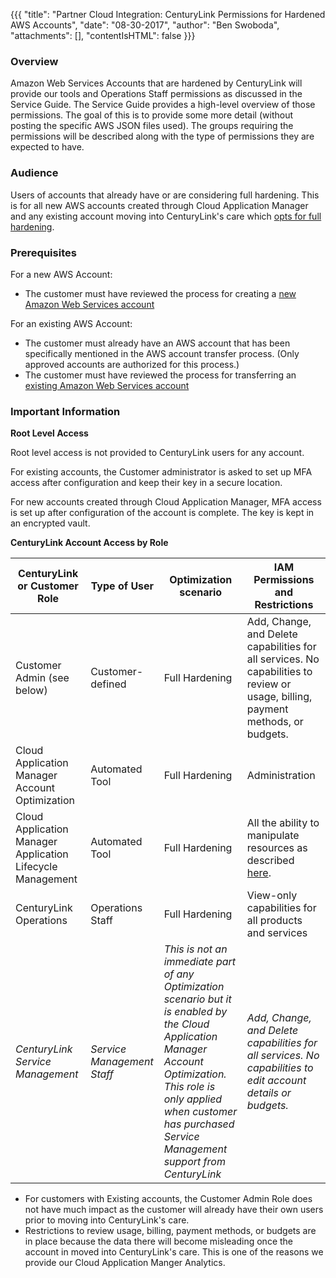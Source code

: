 {{{
  "title": "Partner Cloud Integration: CenturyLink Permissions for Hardened AWS Accounts",
  "date": "08-30-2017",
  "author": "Ben Swoboda",
  "attachments": [],
  "contentIsHTML": false
}}}

### Overview

Amazon Web Services Accounts that are hardened by CenturyLink will provide our tools and Operations Staff  permissions as discussed in the Service Guide. The Service Guide provides a high-level overview of those permissions. The goal of this is to provide some more detail (without posting the specific AWS JSON files used). The groups requiring the permissions will be described along with the type of permissions they are expected to have.

### Audience

Users of accounts that already have or are considering full hardening. This is for all new AWS accounts created through Cloud Application Manager and any existing account moving into CenturyLink's care which [opts for full hardening](./partner-cloud-integration-connect-aws.md).

### Prerequisites

For a new AWS Account:
* The customer must have reviewed the process for creating a [new Amazon Web Services account](./partner-cloud-integration-aws-new.md)

For an existing AWS Account:
* The customer must already have an AWS account that has been specifically mentioned in the AWS account transfer process. (Only approved accounts are authorized for this process.)
* The customer must have reviewed the process for transferring an [existing Amazon Web Services account](./partner-cloud-integration-aws-existing.md)


### Important Information

**Root Level Access**

Root level access is not provided to CenturyLink users for any account.

For existing accounts, the Customer administrator is asked to set up MFA access after configuration and keep their key in a secure location.

For new accounts created through Cloud Application Manager, MFA access is set up after configuration of the account is complete. The key is kept in an encrypted vault.

**CenturyLink Account Access by Role**

CenturyLink or Customer Role | Type of User | Optimization scenario | IAM Permissions and Restrictions
--- | --- | --- | ---
Customer Admin (see below) | Customer-defined | Full Hardening | Add, Change, and Delete capabilities for all services. No capabilities to review or usage, billing, payment methods, or budgets.
Cloud Application Manager Account Optimization | Automated Tool | Full Hardening | Administration
Cloud Application Manager Application Lifecycle Management | Automated Tool |Full Hardening | All the ability to manipulate resources as described [here](https://www.ctl.io/knowledge-base/cloud-application-manager/deploying-anywhere/using-your-aws-account/).
CenturyLink Operations | Operations Staff | Full Hardening | View-only capabilities for all products and services
*CenturyLink Service Management* | *Service Management Staff* | *This is not an immediate part of any Optimization scenario but it is enabled by the Cloud Application Manager Account Optimization. This role is only applied when customer has purchased Service Management support from CenturyLink* |  *Add, Change, and Delete capabilities for all services. No capabilities to edit account details or budgets.*

* For customers with Existing accounts, the Customer Admin Role does not have much impact as the customer will already have their own users prior to moving into CenturyLink's care.
* Restrictions to review usage, billing, payment methods, or budgets are in place because the data there will become misleading once the account in moved into CenturyLink's care. This is one of the reasons we provide our Cloud Application Manger Analytics.
